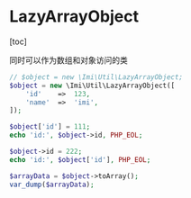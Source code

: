 # LazyArrayObject

[toc]

同时可以作为数组和对象访问的类

```php
// $object = new \Imi\Util\LazyArrayObject;
$object = new \Imi\Util\LazyArrayObject([
    'id'    =>  123,
    'name'  =>  'imi',
]);

$object['id'] = 111;
echo 'id:', $object->id, PHP_EOL;

$object->id = 222;
echo 'id:', $object['id'], PHP_EOL;

$arrayData = $object->toArray();
var_dump($arrayData);
```
